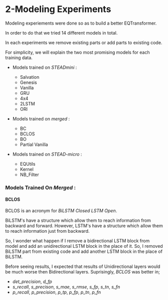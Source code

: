# 2-Modeling Experiments #

Modeling experiements were done so as to build a better EQTransformer. 

In order to do that we tried 14 different models in total. 

In each experiments we remove existing parts or add parts to existing code.

For simplicity, we will explain the two most promising models for each training data.

* Models trained on _STEADmini_ :
  * Salvation
  * Genesis
  * Vanilla
  * GRU
  * 4x4
  * 2LSTM
  * ORI

* Models trained on _merged_ :
  * BC
  * BCLOS
  * BO
  * Partial Vanilla
  
* Models trained on _STEAD-micro_ :
  * EQUtils
  * Kernel
  * NB_Filter
  

### Models Trained On _Merged_ : ###

#### BCLOS ####
BCLOS is an acronym for *BiLSTM Closed LSTM Open*.

BiLSTM's have a structure which allow them to reach information from backward and forward. However, LSTM's have a structure which allow them to reach information just from backward. 

So, I wonder what happen if I remove a bidirectional LSTM block from model and add an unidirectional LSTM block in the place of it. So, I removed BiLSTM part from existing code and add another LSTM block in the place of BiLSTM. 


Before seeing results, I expected that results of Unidirectional layers would be much worse then Bidirectional layers. Suprisingly, *BCLOS* was better in;
 * *det_precision*, *d_fp*
 * *s_recall*, *s_precison*, *s_mae*, *s_rmse*, *s_fp*, *s_tn*, *s_fn*
 * *p_recall*, *p_precision*, *p_tp*, *p_fp*, *p_tn*, *p_fn*


 







